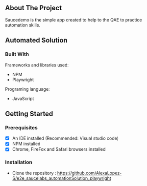 <!-- ABOUT THE PROJECT -->
## About The Project
Saucedemo is the simple app created to help to the QAE to practice automation skills.

<!-- ABOUT THE AUTOMATION -->
## Automated Solution


### Built With
Frameworks and libraries used:
* NPM
* Playwright


Programing language:
* JavaScript
	
	
<!-- GETTING STARTED -->
## Getting Started
	
### Prerequisites
- [x] An IDE installed  (Recommended: Visual studio code) 
- [x] NPM installed
- [x] Chrome, FireFox and Safari browsers installed 
	
### Installation
- Clone the repository : https://github.com/AlexaLopez-S/e2e_saucelabs_automationSolution_playwright 

